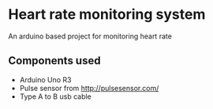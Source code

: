 # Heart rate monitoring system

An arduino based project for monitoring heart rate


## Components used
* Arduino Uno R3
* Pulse sensor from http://pulsesensor.com/
* Type A to B usb cable
